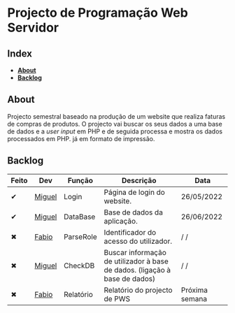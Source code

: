 # Projecto de Programação Web Servidor
## Index
* [**About**](#About)
* [**Backlog**](#Backlog)

## About
Projecto semestral baseado na produção de um website que realiza faturas de compras de produtos. O projecto vai buscar os seus dados a uma base de dados e a *user input* em PHP e de seguida processa e mostra os dados processados em PHP. já em formato de impressão.

## Backlog

| Feito | Dev                                                              | Função    | Descrição                                                                  | Data           |
|-------|------------------------------------------------------------------|-----------|----------------------------------------------------------------------------|----------------|
| ✔     | [Miguel](https://www.github.com/MoxxIsHere "@MoxxIsHere")        | Login     | Página de login do website.                                                | 26/05/2022     |
| ✔     | [Miguel](https://www.github.com/MoxxIsHere "@MoxxIsHere")        | DataBase  | Base de dados da aplicação.                                                | 26/06/2022     |
| ✖     | [Fabio](https://www.github.com/fabiocabaceira "@fabiocabaceira") | ParseRole | Identificador do acesso do utilizador.                                     | / /            |
| ✖     | [Miguel](https://www.github.com/MoxxIsHere "@MoxxIsHere")        | CheckDB   | Buscar informação de utilizador à base de dados. (ligação à base de dados) | / /            |
| ✖     | [Fabio](https://www.github.com/fabiocabaceira "@fabiocabaceira") | Relatório | Relatório do projecto de PWS                                               | Próxima semana |
